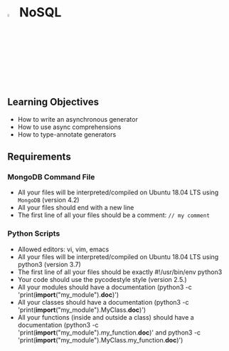 # <a  href="https://www.mongodb.com"> <img src="https://w7.pngwing.com/pngs/956/695/png-transparent-mongodb-original-wordmark-logo-icon-thumbnail.png" alt="Nosql" width=4% heigth=4% ></img></a> NoSQL


## Learning Objectives
- How to write an asynchronous generator
- How to use async comprehensions
- How to type-annotate generators
 
## Requirements
### MongoDB Command File
- All your files will be interpreted/compiled on Ubuntu 18.04 LTS using `MongoDB` (version 4.2)
- All your files should end with a new line
- The first line of all your files should be a comment: `// my comment`

### Python Scripts
- Allowed editors: vi, vim, emacs
- All your files will be interpreted/compiled on Ubuntu 18.04 LTS using python3 (version 3.7)
- The first line of all your files should be exactly #!/usr/bin/env python3
- Your code should use the pycodestyle style (version 2.5.)
- All your modules should have a documentation (python3 -c 'print(__import__("my_module").__doc__)')
- All your classes should have a documentation (python3 -c 'print(__import__("my_module").MyClass.__doc__)')
- All your functions (inside and outside a class) should have a documentation (python3 -c 'print(__import__("my_module").my_function.__doc__)' and python3 -c 'print(__import__("my_module").MyClass.my_function.__doc__)')

